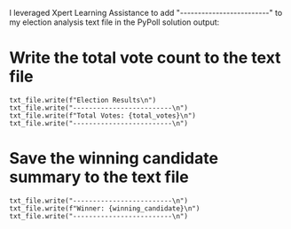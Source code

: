 I leveraged Xpert Learning Assistance to add "-------------------------" to my election analysis text file in the PyPoll solution output:
 # Write the total vote count to the text file
    txt_file.write(f"Election Results\n")
    txt_file.write("-------------------------\n")
    txt_file.write(f"Total Votes: {total_votes}\n")
    txt_file.write("-------------------------\n")
# Save the winning candidate summary to the text file
    txt_file.write("-------------------------\n")
    txt_file.write(f"Winner: {winning_candidate}\n")
    txt_file.write("-------------------------\n")
